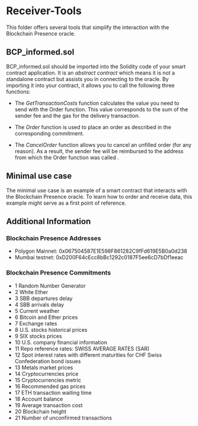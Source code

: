 # Receiver-Tools 

This folder offers several tools that simplify the interaction with the Blockchain Presence oracle. 

## BCP_informed.sol

BCP_informed.sol should be imported into the Solidity code of your smart contract application. It is an *abstract contract* which means it is not a standalone contract but assists you in connecting to the oracle. By importing it into your contract, it allows you to call the following three functions:

- The *GetTransactionCosts* function calculates the value you need to send with the Order function. This value corresponds to the sum of the sender fee and the gas for the delivery transaction.

- The *Order* function is used to place an order as described in the corresponding commitment.

- The *CancelOrder* function allows you to cancel an unfilled order (for any reason). As a result, the sender fee will be reimbursed to the address from which the Order function was called .

## Minimal use case

The minimal use case is an example of a smart contract that interacts with the Blockchain Presence oracle. To learn how to order and receive data, this example might serve as a first point of reference.

## Additional Information

### Blockchain Presence Addresses

- Polygon Mainnet: 0x067504587E1E598F861282C9fFd619E5B0a0d238 
- Mumbai testnet: 0xD200F64cEcc8bBc1292c0187F5ee6cD7bDf1eeac 

### Blockchain Presence Commitments

- 1  Random Number Generator
- 2  White Ether
- 3  SBB departures delay
- 4  SBB arrivals delay
- 5  Current weather
- 6  Bitcoin and Ether prices
- 7  Exchange rates
- 8  U.S. stocks historical prices
- 9  SIX stocks prices
- 10 U.S. company financial information
- 11 Repo reference rates: SWISS AVERAGE RATES (SAR)
- 12 Spot interest rates with different maturities for CHF Swiss Confederation bond issues
- 13 Metals market prices
- 14 Cryptocurrencies price
- 15 Cryptocurrencies metric
- 16 Recommended gas prices
- 17 ETH transaction waiting time
- 18 Account balance
- 19 Average transaction cost
- 20 Blockchain height
- 21 Number of unconfirmed transactions
